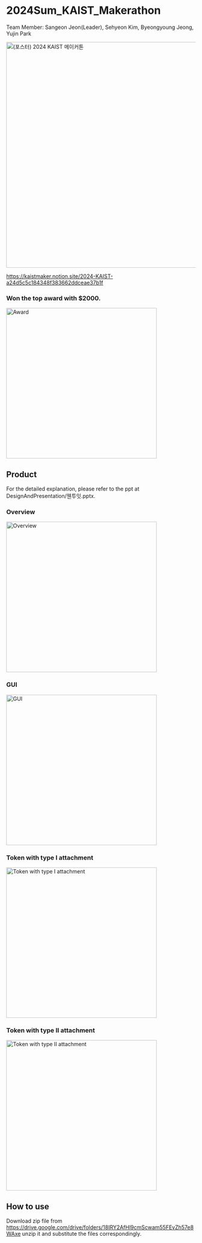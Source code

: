 # 2024Sum_KAIST_Makerathon

Team Member: Sangeon Jeon(Leader), Sehyeon Kim, Byeongyoung Jeong, Yujin Park

<img src="https://github.com/user-attachments/assets/804e9f90-7494-4601-8eb0-df9ac04e674b" alt="(포스터) 2024 KAIST 메이커톤" width="600"/>

https://kaistmaker.notion.site/2024-KAIST-a24d5c5c184348f383662ddceae37b1f

### **Won the top award with $2000.**

<img src="https://github.com/user-attachments/assets/ffdb17ce-38db-4353-b5cd-5516eb249b47" alt="Award" width="400"/>


## Product

For the detailed explanation, please refer to the ppt at DesignAndPresentation/웬투잇.pptx.

### Overview
<img src="https://github.com/user-attachments/assets/536ae633-6cc9-4e48-9bda-2190b4929fc0" alt="Overview" width="400"/>

### GUI
<img src="https://github.com/user-attachments/assets/27697010-573e-4312-8f9c-c2be505978fe" alt="GUI" width="400"/>

### Token with type I attachment
<img src="https://github.com/user-attachments/assets/bbe4a502-0d4f-4922-adc9-658b2af9a848" alt="Token with type I attachment" width="400"/>

### Token with type II attachment
<img src="https://github.com/user-attachments/assets/8da46c58-fdb7-426d-a966-63d49a9cba8a" alt="Token with type II attachment" width="400"/>


## How to use
Download zip file from https://drive.google.com/drive/folders/18IRY2AfHl9cmScwam55FEvZh57e8WAxe
unzip it and substitute the files correspondingly.

